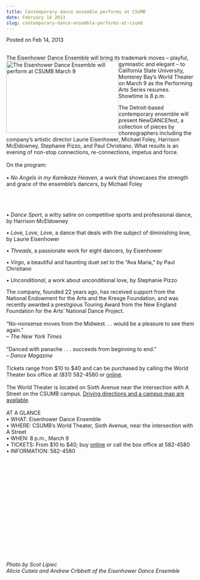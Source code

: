 ```yaml
---
title: Contemporary dance ensemble performs at CSUMB
date: February 14 2013
slug: contemporary-dance-ensemble-performs-at-csumb
---
```





<span class="date">Posted on Feb 14, 2013    </span>
<p><br>
The Eisenhower Dance Ensemble will bring its trademark moves &#x2013;
playful, gymnastic and elegant &#x2013;&#xA0;<img alt="The Eisenhower Dance Ensemble will perform at CSUMB March 9" src="http://news.csumb.edu/sites/default/files/65/attachments/news/images/alicia_andrew_for_web.jpg" style="float:left; width:300px; height:192px">to California State
University, Monterey Bay&#x2019;s World Theater on March 9 as the
Performing Arts Series resumes. Showtime is 8 p.m.</img></br></p>
<p>The Detroit-based contemporary ensemble will present
NewDANCEfest, a collection of pieces by choreographers including
the company&#x2019;s artistic director Laurie Eisenhower, Michael Foley,
Harrison McEldowney, Stephanie Pizzo, and Paul Christiano. What
results is an evening of non-stop connections, re-connections,
impetus and force.<br>
<br>
On the program:<br>
<br>
&#x2022; <em>No Angels in my Kamikaze Heaven</em>, a work that showcases
the strength and grace of the ensemble&#x2019;s dancers, by Michael
Foley</br></br></br></br></p>
<p>&#x2022; <em>Dance Sport</em>, a witty satire on competitive sports and
professional dance, by Harrison McEldowney</p>
<p>&#x2022; <em>Love, Love, Love</em>, a dance that deals with the subject
of diminishing love, by Laurie Eisenhower</p>
<p>&#x2022; <em>Threads</em>, a passionate work for eight dancers, by
Eisenhower</p>
<p>&#x2022; <em>Virgo</em>, a beautiful and haunting duet set to the &#x201C;Ava
Maria,&#x201D; by Paul Christiano</p>
<p>&#x2022; <em>Unconditional</em>, a work about unconditional love, by
Stephanie Pizzo</p>
<p>The company, founded 22 years ago, has received support from the
National Endowment for the Arts and the Kresge Foundation, and was
recently awarded a prestigious Touring Award from the New England
Foundation for the Arts&#x2019; National Dance Project.<br>
<br>
&#x201C;No-nonsense moves from the Midwest. . . would be a pleasure to see
them again.&#x201D;<br>
&#x2013; <em>The New York Times</em><br>
<br>
&#x201C;Danced with panache . . . succeeds from beginning to end.&#x201D;<br>
&#x2013; <em>Dance Magazine</em><br>
<br>
Tickets range from $10 to $40 and can be purchased by calling the
World Theater box office at (831) 582-4580 or <a href="http://csumb.edu/worldtheater" rel="nofollow">online</a>.<br>
<br>
The World Theater is located on Sixth Avenue near the intersection
with A Street on the CSUMB campus. <a href="http://csumb.edu/map" rel="nofollow">Driving directions and a campus map are
available</a>.&#xA0;<br>
<br>
AT A GLANCE<br>
&#x2022; WHAT: Eisenhower Dance Ensemble<br>
&#x2022; WHERE: CSUMB&#x2019;s World Theater, Sixth Avenue, near the intersection
with A Street<br>
&#x2022; WHEN: 8 p.m., March 9<br>
&#x2022; TICKETS: From $10 to $40; buy <a href="worldtheater-||csumb.edu|worldtheater.html" rel="nofollow">online</a>&#xA0;or call the box office at 582-4580<br>
&#x2022; INFORMATION: 582-4580</br></br></br></br></br></br></br></br></br></br></br></br></br></br></br></br></br></p>
<p><em>Photo by Scot Lipiec<br>
Alicia Cutaia and Andrew Cribbett of the Eisenhower Dance
Ensemble</br></em></p>





